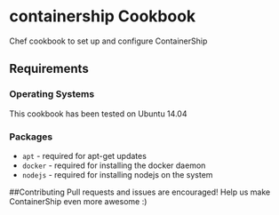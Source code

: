 containership Cookbook
======================
Chef cookbook to set up and configure ContainerShip

## Requirements

### Operating Systems
This cookbook has been tested on Ubuntu 14.04

### Packages
- `apt` - required for apt-get updates
- `docker` - required for installing the docker daemon
- `nodejs` - required for installing nodejs on the system

##Contributing
Pull requests and issues are encouraged! Help us make ContainerShip even more awesome :)
